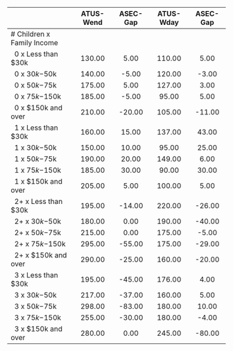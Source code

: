 
|                      |    ATUS-Wend |     ASEC-Gap |    ATUS-Wday |     ASEC-Gap |
| -------------------- | :----------: | :----------: | :----------: | :----------: |
| # Children x Family Income |              |              |              |              |
| &nbsp;&nbsp;0 x Less than $30k |       130.00 |         5.00 |       110.00 |         5.00 |
| &nbsp;&nbsp;0 x $30k-$50k |       140.00 |        -5.00 |       120.00 |        -3.00 |
| &nbsp;&nbsp;0 x $50k-$75k |       175.00 |         5.00 |       127.00 |         3.00 |
| &nbsp;&nbsp;0 x $75k-$150k |       185.00 |        -5.00 |        95.00 |         5.00 |
| &nbsp;&nbsp;0 x $150k and over |       210.00 |       -20.00 |       105.00 |       -11.00 |
| &nbsp;&nbsp;1 x Less than $30k |       160.00 |        15.00 |       137.00 |        43.00 |
| &nbsp;&nbsp;1 x $30k-$50k |       150.00 |        10.00 |        95.00 |        25.00 |
| &nbsp;&nbsp;1 x $50k-$75k |       190.00 |        20.00 |       149.00 |         6.00 |
| &nbsp;&nbsp;1 x $75k-$150k |       185.00 |        30.00 |        90.00 |        30.00 |
| &nbsp;&nbsp;1 x $150k and over |       205.00 |         5.00 |       100.00 |         5.00 |
| &nbsp;&nbsp;2+ x Less than $30k |       195.00 |       -14.00 |       220.00 |       -26.00 |
| &nbsp;&nbsp;2+ x $30k-$50k |       180.00 |         0.00 |       190.00 |       -40.00 |
| &nbsp;&nbsp;2+ x $50k-$75k |       215.00 |         0.00 |       175.00 |        -5.00 |
| &nbsp;&nbsp;2+ x $75k-$150k |       295.00 |       -55.00 |       175.00 |       -29.00 |
| &nbsp;&nbsp;2+ x $150k and over |       290.00 |       -25.00 |       160.00 |       -20.00 |
| &nbsp;&nbsp;3 x Less than $30k |       195.00 |       -45.00 |       176.00 |         4.00 |
| &nbsp;&nbsp;3 x $30k-$50k |       217.00 |       -37.00 |       160.00 |         5.00 |
| &nbsp;&nbsp;3 x $50k-$75k |       298.00 |       -83.00 |       180.00 |        10.00 |
| &nbsp;&nbsp;3 x $75k-$150k |       255.00 |       -30.00 |       180.00 |        -4.00 |
| &nbsp;&nbsp;3 x $150k and over |       280.00 |         0.00 |       245.00 |       -80.00 |

